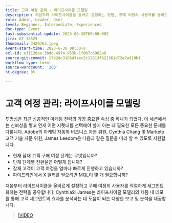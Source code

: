 ```yaml
---
title: 고객 여정 관리 - 라이프사이클 모델링
description: 처음부터 라이프사이클을 올바로 설정하는 방법, 구매 여정의 사용자를 올바르게 세그먼트화하는 방법, 라이프사이클 모델러의 제품 내 데모, 고객 세그먼트의 효과를 분석하는 데 도움이 되는 다양한 보고 및 분석에 대해 다룹니다.
role: Admin, Leader, User
level: Beginner, Intermediate, Experienced
doc-type: Event
last-substantial-update: 2023-06-30T00:00:00Z
jira: KT-13529
thumbnail: 3420763.jpeg
event-start-time: 2023-6-30 08:30-8
exl-id: e31120ae-3bdd-4974-953b-1f007c6962a8
source-git-commit: 1792dc318643aec2c12613f621361d72a7a918b1
workflow-type: tm+mt
source-wordcount: '203'
ht-degree: 0%

---
```


# 고객 여정 관리: 라이프사이클 모델링

투명성은 최근 성공적인 마케팅 전략의 가장 중요한 속성 중 하나가 되었다. 이 세션에서는 신뢰성을 쌓고 언제 어떤 지렛대를 선택해야 할지 아는 데 필요한 모든 중요한 문제를 다룹니다. Adobe의 마케팅 자동화 비즈니스 자문 위원, Cynthia Chang 및 Marketo 고객 기술 자문 위원, James Leedom은 다음과 같은 질문을 미리 할 수 있도록 지원합니다.

* 현재 잠재 고객 구매 여정 단계는 무엇입니까?
* 단계 단계별 전환율은 어떻게 됩니까?
* 잠재 고객이 고객 여정을 얼마나 빠르게 진행하고 있습니까?
* 파이프라인에서 X 달러를 얻으려면 MQL이 몇 개 필요합니까?

처음부터 라이프사이클을 올바르게 설정하고 구매 여정의 사용자를 적절하게 세그먼트화하는 전략을 공유합니다. Cynthia와 James는 라이프사이클 모델러의 제품 내 데모를 통해 고객 세그먼트의 효과를 분석하는 데 도움이 되는 다양한 보고 및 분석을 제공합니다.

>[!VIDEO](https://video.tv.adobe.com/v/3420763/?learn=on)
